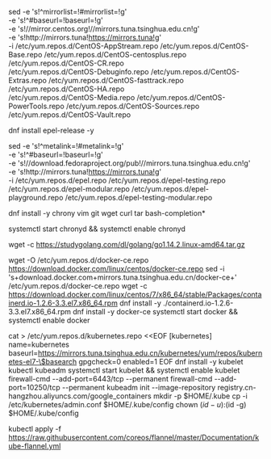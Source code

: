 sed -e 's!^mirrorlist=!#mirrorlist=!g' \
    -e 's!^#baseurl=!baseurl=!g' \
    -e 's!//mirror.centos.org!//mirrors.tuna.tsinghua.edu.cn!g' \
    -e 's!http://mirrors\.tuna!https://mirrors.tuna!g' \
    -i /etc/yum.repos.d/CentOS-AppStream.repo /etc/yum.repos.d/CentOS-Base.repo /etc/yum.repos.d/CentOS-centosplus.repo /etc/yum.repos.d/CentOS-CR.repo \
    /etc/yum.repos.d/CentOS-Debuginfo.repo /etc/yum.repos.d/CentOS-Extras.repo /etc/yum.repos.d/CentOS-fasttrack.repo /etc/yum.repos.d/CentOS-HA.repo \
    /etc/yum.repos.d/CentOS-Media.repo /etc/yum.repos.d/CentOS-PowerTools.repo /etc/yum.repos.d/CentOS-Sources.repo /etc/yum.repos.d/CentOS-Vault.repo

dnf install epel-release -y

sed -e 's!^metalink=!#metalink=!g' \
    -e 's!^#baseurl=!baseurl=!g' \
    -e 's!//download\.fedoraproject\.org/pub!//mirrors.tuna.tsinghua.edu.cn!g' \
    -e 's!http://mirrors\.tuna!https://mirrors.tuna!g' \
    -i /etc/yum.repos.d/epel.repo /etc/yum.repos.d/epel-testing.repo \
    /etc/yum.repos.d/epel-modular.repo /etc/yum.repos.d/epel-playground.repo /etc/yum.repos.d/epel-testing-modular.repo

dnf install -y chrony vim git wget curl tar bash-completion*

systemctl start chronyd && systemctl enable chronyd

wget -c https://studygolang.com/dl/golang/go1.14.2.linux-amd64.tar.gz

wget -O /etc/yum.repos.d/docker-ce.repo https://download.docker.com/linux/centos/docker-ce.repo
sed -i 's+download.docker.com+mirrors.tuna.tsinghua.edu.cn/docker-ce+' /etc/yum.repos.d/docker-ce.repo
wget -c https://download.docker.com/linux/centos/7/x86_64/stable/Packages/containerd.io-1.2.6-3.3.el7.x86_64.rpm
dnf install -y ./containerd.io-1.2.6-3.3.el7.x86_64.rpm
dnf install -y docker-ce
systemctl start docker && systemctl enable docker

cat > /etc/yum.repos.d/kubernetes.repo <<EOF
[kubernetes]
name=kubernetes
baseurl=https://mirrors.tuna.tsinghua.edu.cn/kubernetes/yum/repos/kubernetes-el7-\$basearch
gpgcheck=0
enabled=1
EOF
dnf install -y kubelet kubectl kubeadm
systemctl start kubelet && systemctl enable kubelet
firewall-cmd --add-port=6443/tcp --permanent
firewall-cmd --add-port=10250/tcp --permanent
kubeadm init --image-repository registry.cn-hangzhou.aliyuncs.com/google_containers
mkdir -p $HOME/.kube
cp -i /etc/kubernetes/admin.conf $HOME/.kube/config
chown $(id -u):$(id -g) $HOME/.kube/config

kubectl apply -f https://raw.githubusercontent.com/coreos/flannel/master/Documentation/kube-flannel.yml
